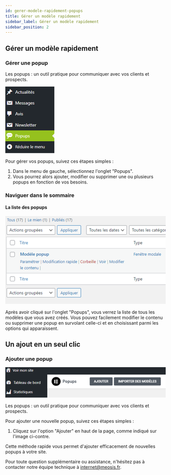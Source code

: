 ```yaml
---
id: gerer-modele-rapidement-popups
title: Gérer un modèle rapidement
sidebar_label: Gérer un modèle rapidement
sidebar_position: 2
---
```


## Gérer un modèle rapidement

### Gérer une popup

Les popups : un outil pratique pour communiquer avec vos clients et prospects.

![Contenu](./img/73.png)

Pour gérer vos popups, suivez ces étapes simples :

1. Dans le menu de gauche, sélectionnez l'onglet "Popups".
2. Vous pourrez alors ajouter, modifier ou supprimer une ou plusieurs popups en fonction de vos besoins.

### Naviguer dans le sommaire

#### La liste des popups

![Contenu](./img/74.png)

Après avoir cliqué sur l'onglet "Popups", vous verrez la liste de tous les modèles que vous avez créés. Vous pouvez facilement modifier le contenu ou supprimer une popup en survolant celle-ci et en choisissant parmi les options qui apparaissent.

## Un ajout en un seul clic

### Ajouter une popup

![Contenu](./img/75.png)

Les popups : un outil pratique pour communiquer avec vos clients et prospects.

Pour ajouter une nouvelle popup, suivez ces étapes simples :

1. Cliquez sur l'option "Ajouter" en haut de la page, comme indiqué sur l'image ci-contre.

Cette méthode rapide vous permet d'ajouter efficacement de nouvelles popups à votre site.

Pour toute question supplémentaire ou assistance, n'hésitez pas à contacter notre équipe technique à internet@meosis.fr.

